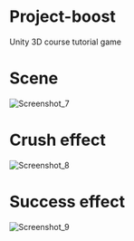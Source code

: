 # Project-boost
Unity 3D course tutorial game
# Scene
![Screenshot_7](https://github.com/Slimster17/Project-boost/assets/96837677/a6478643-d16d-4917-b7d3-eb7da39b3513)
# Crush effect
![Screenshot_8](https://github.com/Slimster17/Project-boost/assets/96837677/d3a320aa-a9b2-41ce-bb5d-78ccc8914a9c)
# Success effect
![Screenshot_9](https://github.com/Slimster17/Project-boost/assets/96837677/4bd67800-952a-42a7-a6f5-b0fd639a0693)
